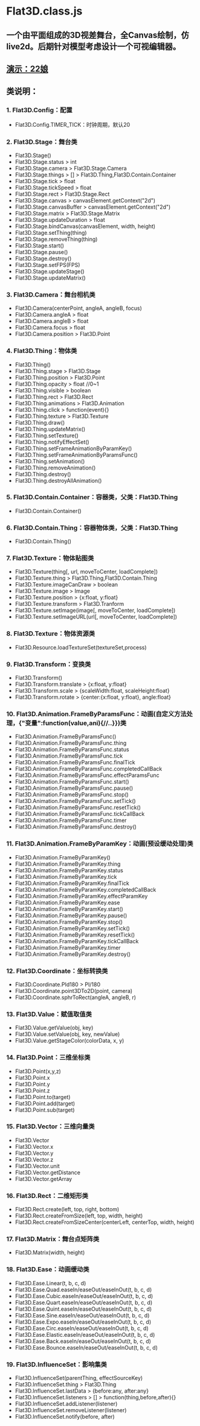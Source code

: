 ﻿# Flat3D.class.js
## 一个由平面组成的3D视差舞台，全Canvas绘制，仿live2d。后期针对模型考虑设计一个可视编辑器。
## [演示：22娘](http://open.zhangshirong.com/Flat3D.class.js/demo1/)


## 类说明：
### 1. Flat3D.Config：配置
- Flat3D.Config.TIMER_TICK：时钟周期，默认20

### 2. Flat3D.Stage：舞台类
- Flat3D.Stage()
- Flat3D.Stage.status > int
- Flat3D.Stage.camera > Flat3D.Stage.Camera
- Flat3D.Stage.things > [] > Flat3D.Thing,Flat3D.Contain.Container
- Flat3D.Stage.tick > float
- Flat3D.Stage.tickSpeed > float
- Flat3D.Stage.rect > Flat3D.Stage.Rect
- Flat3D.Stage.canvas > canvasElement.getContext("2d")
- Flat3D.Stage.canvasBuffer > canvasElement.getContext("2d")
- Flat3D.Stage.matrix > Flat3D.Stage.Matrix
- Flat3D.Stage.updateDuration > float
- Flat3D.Stage.bindCanvas(canvasElement, width, height)
- Flat3D.Stage.setThing(thing)
- Flat3D.Stage.removeThing(thing)
- Flat3D.Stage.start()
- Flat3D.Stage.pause()
- Flat3D.Stage.destroy()
- Flat3D.Stage.setFPS(FPS)
- Flat3D.Stage.updateStage()
- Flat3D.Stage.updateMatrix()

### 3. Flat3D.Camera：舞台相机类
- Flat3D.Camera(centerPoint, angleA, angleB, focus)
- Flat3D.Camera.angleA > float
- Flat3D.Camera.angleB > float
- Flat3D.Camera.focus > float
- Flat3D.Camera.position > Flat3D.Point

### 4. Flat3D.Thing：物体类
- Flat3D.Thing()
- Flat3D.Thing.stage > Flat3D.Stage
- Flat3D.Thing.position > Flat3D.Point
- Flat3D.Thing.opacity > float //0~1
- Flat3D.Thing.visible > boolean
- Flat3D.Thing.rect > Flat3D.Rect
- Flat3D.Thing.animations > Flat3D.Animation
- Flat3D.Thing.click > function(event){}
- Flat3D.Thing.texture > Flat3D.Texture
- Flat3D.Thing.draw()
- Flat3D.Thing.updateMatrix()
- Flat3D.Thing.setTexture()
- Flat3D.Thing.notifyEffectSet()
- Flat3D.Thing.setFrameAnimationByParamKey()
- Flat3D.Thing.setFrameAnimationByParamsFunc()
- Flat3D.Thing.setAnimation()
- Flat3D.Thing.removeAnimation()
- Flat3D.Thing.destroy()
- Flat3D.Thing.destroyAllAnimation()

### 5. Flat3D.Contain.Container：容器类，父类：Flat3D.Thing
- Flat3D.Contain.Container()

### 6. Flat3D.Contain.Thing：容器物体类，父类：Flat3D.Thing
- Flat3D.Contain.Thing()

### 7. Flat3D.Texture：物体贴图类
- Flat3D.Texture(thing[, url, moveToCenter, loadComplete])
- Flat3D.Texture.thing > Flat3D.Thing,Flat3D.Contain.Thing
- Flat3D.Texture.imageCanDraw > boolean
- Flat3D.Texture.image > Image
- Flat3D.Texture.position > {x:float, y:float}
- Flat3D.Texture.transform > Flat3D.Tranform
- Flat3D.Texture.setImage(image[, moveToCenter, loadComplete])
- Flat3D.Texture.setImageURL(url[, moveToCenter, loadComplete])

### 8. Flat3D.Texture：物体资源类
- Flat3D.Resource.loadTextureSet(textureSet,process)

### 9. Flat3D.Transform：变换类
- Flat3D.Transform()
- Flat3D.Transform.translate > {x:float, y:float}
- Flat3D.Transform.scale > {scaleWidth:float, scaleHeight:float}
- Flat3D.Transform.rotate > {center:{x:float, y:float}, angle:float}

### 10. Flat3D.Animation.FrameByParamsFunc：动画(自定义方法处理，{"变量":function(value,ani){//..}})类
- Flat3D.Animation.FrameByParamsFunc()
- Flat3D.Animation.FrameByParamsFunc.thing
- Flat3D.Animation.FrameByParamsFunc.status
- Flat3D.Animation.FrameByParamsFunc.tick
- Flat3D.Animation.FrameByParamsFunc.finalTick
- Flat3D.Animation.FrameByParamsFunc.completedCallBack
- Flat3D.Animation.FrameByParamsFunc.effectParamsFunc
- Flat3D.Animation.FrameByParamsFunc.start()
- Flat3D.Animation.FrameByParamsFunc.pause()
- Flat3D.Animation.FrameByParamsFunc.stop()
- Flat3D.Animation.FrameByParamsFunc.setTick()
- Flat3D.Animation.FrameByParamsFunc.resetTick()
- Flat3D.Animation.FrameByParamsFunc.tickCallBack
- Flat3D.Animation.FrameByParamsFunc.timer
- Flat3D.Animation.FrameByParamsFunc.destroy()

### 11. Flat3D.Animation.FrameByParamKey：动画(预设缓动处理)类
- Flat3D.Animation.FrameByParamKey()
- Flat3D.Animation.FrameByParamKey.thing
- Flat3D.Animation.FrameByParamKey.status
- Flat3D.Animation.FrameByParamKey.tick
- Flat3D.Animation.FrameByParamKey.finalTick
- Flat3D.Animation.FrameByParamKey.completedCallBack
- Flat3D.Animation.FrameByParamKey.effectParamKey
- Flat3D.Animation.FrameByParamKey.ease
- Flat3D.Animation.FrameByParamKey.start()
- Flat3D.Animation.FrameByParamKey.pause()
- Flat3D.Animation.FrameByParamKey.stop()
- Flat3D.Animation.FrameByParamKey.setTick()
- Flat3D.Animation.FrameByParamKey.resetTick()
- Flat3D.Animation.FrameByParamKey.tickCallBack
- Flat3D.Animation.FrameByParamKey.timer
- Flat3D.Animation.FrameByParamKey.destroy()

### 12. Flat3D.Coordinate：坐标转换类
- Flat3D.Coordinate.PId180 > PI/180
- Flat3D.Coordinate.point3DTo2D(point, camera)
- Flat3D.Coordinate.sphrToRect(angleA, angleB, r)

### 13. Flat3D.Value：赋值取值类
- Flat3D.Value.getValue(obj, key)
- Flat3D.Value.setValue(obj, key, newValue)
- Flat3D.Value.getStageColor(colorData, x, y)


### 14. Flat3D.Point：三维坐标类
- Flat3D.Point(x,y,z)
- Flat3D.Point.x
- Flat3D.Point.y
- Flat3D.Point.z
- Flat3D.Point.to(target)
- Flat3D.Point.add(target)
- Flat3D.Point.sub(target)

### 15. Flat3D.Vector：三维向量类
- Flat3D.Vector
- Flat3D.Vector.x
- Flat3D.Vector.y
- Flat3D.Vector.z
- Flat3D.Vector.unit
- Flat3D.Vector.getDistance
- Flat3D.Vector.getArray

### 16. Flat3D.Rect：二维矩形类
- Flat3D.Rect.create(left, top, right, bottom)
- Flat3D.Rect.createFromSize(left, top, width, height)
- Flat3D.Rect.createFromSizeCenter(centerLeft, centerTop, width, height)


### 17. Flat3D.Matrix：舞台点矩阵类
- Flat3D.Matrix(width, height)

### 18. Flat3D.Ease：动画缓动类
- Flat3D.Ease.Linear(t, b, c, d)
- Flat3D.Ease.Quad.easeIn/easeOut/easeInOut(t, b, c, d)
- Flat3D.Ease.Cubic.easeIn/easeOut/easeInOut(t, b, c, d)
- Flat3D.Ease.Quart.easeIn/easeOut/easeInOut(t, b, c, d)
- Flat3D.Ease.Quint.easeIn/easeOut/easeInOut(t, b, c, d)
- Flat3D.Ease.Sine.easeIn/easeOut/easeInOut(t, b, c, d)
- Flat3D.Ease.Expo.easeIn/easeOut/easeInOut(t, b, c, d)
- Flat3D.Ease.Circ.easeIn/easeOut/easeInOut(t, b, c, d)
- Flat3D.Ease.Elastic.easeIn/easeOut/easeInOut(t, b, c, d)
- Flat3D.Ease.Back.easeIn/easeOut/easeInOut(t, b, c, d)
- Flat3D.Ease.Bounce.easeIn/easeOut/easeInOut(t, b, c, d)

### 19. Flat3D.InfluenceSet：影响集类
- Flat3D.InfluenceSet(parentThing, effectSourceKey)
- Flat3D.InfluenceSet.thing > Flat3D.Thing
- Flat3D.InfluenceSet.lastData > {before:any, after:any}
- Flat3D.InfluenceSet.listeners > [] > function(thing,before,after){}
- Flat3D.InfluenceSet.addListener(listener)
- Flat3D.InfluenceSet.removeListener(listener)
- Flat3D.InfluenceSet.notify(before, after)